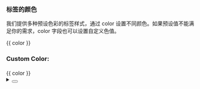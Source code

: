 ### 标签的颜色

我们提供多种预设色彩的标签样式，通过 <yc-tag>color</yc-tag> 设置不同颜色。如果预设值不能满足你的需求，<yc-tag>color</yc-tag> 字段也可以设置自定义色值。

<div class="cell-demo vp-raw">
  <yc-space wrap>
    <yc-tag
      v-for="(color, index) of colors"
      :key="index"
      :color="color"
      closable
      >{{ color }}</yc-tag
    >
  </yc-space>
  <h3 style="margin:24px 0 20px 0;">Custom Color:</h3>
  <yc-space wrap>
    <yc-tag
      v-for="(color, index) of custom"
      :key="index"
      :color="color"
      closable
      >{{ color }}</yc-tag
    >
  </yc-space>
</div>

<script setup>
const colors = [
  'red',
  'orangered',
  'orange',
  'gold',
  'lime',
  'green',
  'cyan',
  'blue',
  'arcoblue',
  'purple',
  'pinkpurple',
  'magenta',
  'gray',
];
const custom = [
  '#f53f3f',
  '#7816ff',
  '#00b42a',
  '#165dff',
  '#ff7d00',
  '#eb0aa4',
  '#7bc616',
  '#86909c',
  '#b71de8',
  '#0fc6c2',
  '#ffb400',
  '#168cff',
  '#ff5722',
];
</script>
<details>
<summary>
 <button class="code-btn"  >
    <icon-code />
 </button>
</summary>

```vue
<template>
  <yc-space wrap>
    <yc-tag
      v-for="(color, index) of colors"
      :key="index"
      :color="color"
      closable
      >{{ color }}</yc-tag
    >
  </yc-space>
  <h3>Custom Color:</h3>
  <yc-space wrap>
    <yc-tag
      v-for="(color, index) of custom"
      :key="index"
      :color="color"
      closable
      >{{ color }}</yc-tag
    >
  </yc-space>
</template>

<script setup>
const colors = [
  'red',
  'orangered',
  'orange',
  'gold',
  'lime',
  'green',
  'cyan',
  'blue',
  'arcoblue',
  'purple',
  'pinkpurple',
  'magenta',
  'gray',
];
const custom = [
  '#f53f3f',
  '#7816ff',
  '#00b42a',
  '#165dff',
  '#ff7d00',
  '#eb0aa4',
  '#7bc616',
  '#86909c',
  '#b71de8',
  '#0fc6c2',
  '#ffb400',
  '#168cff',
  '#ff5722',
];
</script>
```

</details>

